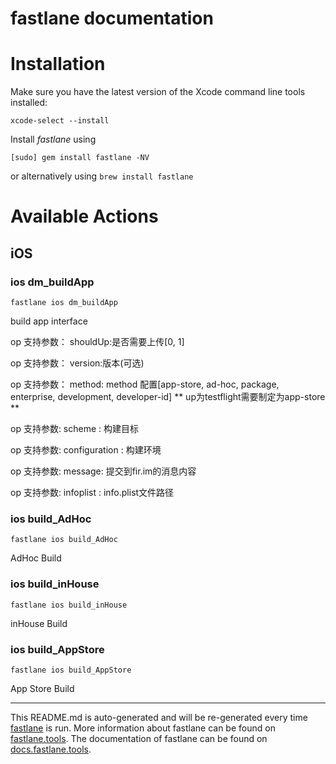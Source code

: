 fastlane documentation
================
# Installation

Make sure you have the latest version of the Xcode command line tools installed:

```
xcode-select --install
```

Install _fastlane_ using
```
[sudo] gem install fastlane -NV
```
or alternatively using `brew install fastlane`

# Available Actions
## iOS
### ios dm_buildApp
```
fastlane ios dm_buildApp
```
build app interface

op 支持参数： shouldUp:是否需要上传[0, 1]

op 支持参数： version:版本(可选)

op 支持参数： method: method 配置[app-store, ad-hoc, package, enterprise, development, developer-id] ** up为testflight需要制定为app-store **

op 支持参数:  scheme : 构建目标

op 支持参数:  configuration : 构建环境

op 支持参数: message: 提交到fir.im的消息内容

op 支持参数: infoplist : info.plist文件路径 
### ios build_AdHoc
```
fastlane ios build_AdHoc
```
AdHoc Build
### ios build_inHouse
```
fastlane ios build_inHouse
```
inHouse Build
### ios build_AppStore
```
fastlane ios build_AppStore
```
App Store Build 

----

This README.md is auto-generated and will be re-generated every time [fastlane](https://fastlane.tools) is run.
More information about fastlane can be found on [fastlane.tools](https://fastlane.tools).
The documentation of fastlane can be found on [docs.fastlane.tools](https://docs.fastlane.tools).
